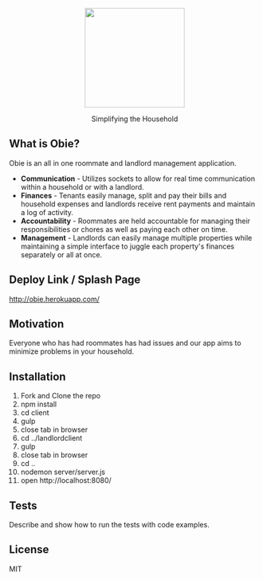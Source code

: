 <p align="center">
  <a href="http://obie.herokuapp.com">
    <img width="200" src="http://i.imgur.com/58PgMBj.png">
  </a>
  <p align="center">Simplifying the Household</p>
</p>

## What is Obie?
Obie is an all in one roommate and landlord management application.
- **Communication** - Utilizes sockets to allow for real time communication within a household or with a landlord.
- **Finances** - Tenants easily manage, split and pay their bills and household expenses and landlords receive rent payments and maintain a log of activity.
- **Accountability** - Roommates are held accountable for managing their responsibilities or chores as well as paying each other on time.
- **Management** - Landlords can easily manage multiple properties while maintaining a simple interface to juggle each property's finances separately or all at once.

## Deploy Link / Splash Page
http://obie.herokuapp.com/

## Motivation
Everyone who has had roommates has had issues and our app aims to minimize problems in your household. 

## Installation
1. Fork and Clone the repo
2. npm install
3. cd client
4. gulp
5. close tab in browser
6. cd ../landlordclient
7. gulp
8. close tab in browser
9. cd ..
10. nodemon server/server.js
11. open http://localhost:8080/

## Tests
Describe and show how to run the tests with code examples.

## License
MIT